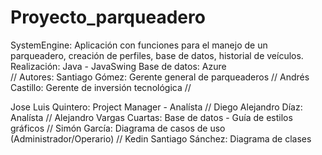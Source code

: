 # Proyecto_parqueadero
SystemEngine: Aplicación con funciones para el manejo de un parqueadero, creación de perfiles, base de datos, historial de veículos. 
Realización: Java - JavaSwing 
Base de datos: Azure  
 //
Autores:
Santiago Gómez: Gerente general de parqueaderos //
Andrés Castillo: Gerente de inversión tecnológica //

Jose Luis Quintero: Project Manager - Analísta //
Diego Alejandro Díaz: Analísta //
Alejandro Vargas Cuartas: Base de datos - Guía de estilos gráficos //
Simón García: Diagrama de casos de uso (Administrador/Operario) //
Kedin Santiago Sánchez: Diagrama de clases
